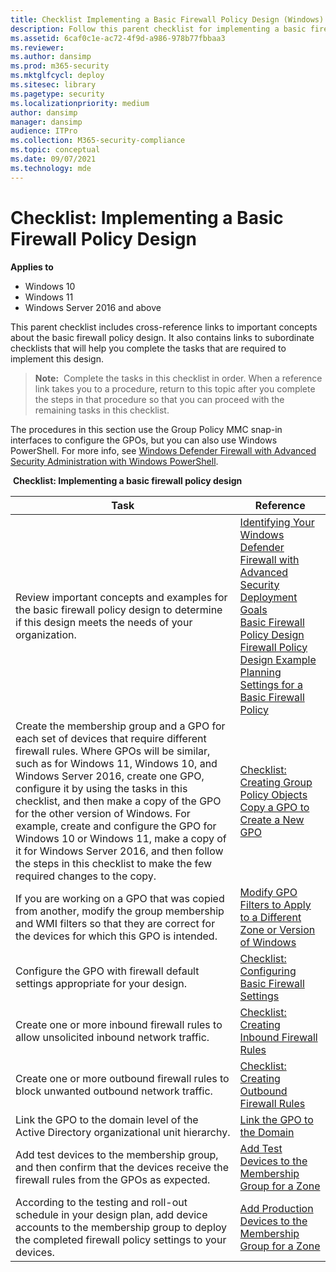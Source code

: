 ```yaml
---
title: Checklist Implementing a Basic Firewall Policy Design (Windows)
description: Follow this parent checklist for implementing a basic firewall policy design to ensure successful implementation.
ms.assetid: 6caf0c1e-ac72-4f9d-a986-978b77fbbaa3
ms.reviewer: 
ms.author: dansimp
ms.prod: m365-security
ms.mktglfcycl: deploy
ms.sitesec: library
ms.pagetype: security
ms.localizationpriority: medium
author: dansimp
manager: dansimp
audience: ITPro
ms.collection: M365-security-compliance
ms.topic: conceptual
ms.date: 09/07/2021
ms.technology: mde
---
```


# Checklist: Implementing a Basic Firewall Policy Design

**Applies to**
-   Windows 10
-   Windows 11
-   Windows Server 2016 and above

This parent checklist includes cross-reference links to important concepts about the basic firewall policy design. It also contains links to subordinate checklists that will help you complete the tasks that are required to implement this design.

>**Note:**  Complete the tasks in this checklist in order. When a reference link takes you to a procedure, return to this topic after you complete the steps in that procedure so that you can proceed with the remaining tasks in this checklist.

The procedures in this section use the Group Policy MMC snap-in interfaces to configure the GPOs, but you can also use Windows PowerShell. For more info, see [Windows Defender Firewall with Advanced Security Administration with Windows PowerShell](windows-firewall-with-advanced-security-administration-with-windows-powershell.md).

 **Checklist: Implementing a basic firewall policy design**

| Task | Reference |
| - | - |
| Review important concepts and examples for the basic firewall policy design to determine if this design meets the needs of your organization. | [Identifying Your Windows Defender Firewall with Advanced Security Deployment Goals](identifying-your-windows-firewall-with-advanced-security-deployment-goals.md)<br/>[Basic Firewall Policy Design](basic-firewall-policy-design.md)<br/>[Firewall Policy Design Example](firewall-policy-design-example.md)<br/>[Planning Settings for a Basic Firewall Policy](planning-settings-for-a-basic-firewall-policy.md)| 
| Create the membership group and a GPO for each set of devices that require different firewall rules. Where GPOs will be similar, such as for Windows 11, Windows 10, and Windows Server 2016, create one GPO, configure it by using the tasks in this checklist, and then make a copy of the GPO for the other version of Windows. For example, create and configure the GPO for Windows 10 or Windows 11, make a copy of it for Windows Server 2016, and then follow the steps in this checklist to make the few required changes to the copy. | [Checklist: Creating Group Policy Objects](checklist-creating-group-policy-objects.md)<br/>[Copy a GPO to Create a New GPO](copy-a-gpo-to-create-a-new-gpo.md)| 
| If you are working on a GPO that was copied from another, modify the group membership and WMI filters so that they are correct for the devices for which this GPO is intended.| [Modify GPO Filters to Apply to a Different Zone or Version of Windows](modify-gpo-filters-to-apply-to-a-different-zone-or-version-of-windows.md)| 
| Configure the GPO with firewall default settings appropriate for your design.| [Checklist: Configuring Basic Firewall Settings](checklist-configuring-basic-firewall-settings.md)| 
| Create one or more inbound firewall rules to allow unsolicited inbound network traffic.| [Checklist: Creating Inbound Firewall Rules](checklist-creating-inbound-firewall-rules.md)| 
| Create one or more outbound firewall rules to block unwanted outbound network traffic. | [Checklist: Creating Outbound Firewall Rules](checklist-creating-outbound-firewall-rules.md)| 
| Link the GPO to the domain level of the Active Directory organizational unit hierarchy.| [Link the GPO to the Domain](link-the-gpo-to-the-domain.md)| 
| Add test devices to the membership group, and then confirm that the devices receive the firewall rules from the GPOs as expected.| [Add Test Devices to the Membership Group for a Zone](add-test-devices-to-the-membership-group-for-a-zone.md)|
| According to the testing and roll-out schedule in your design plan, add device accounts to the membership group to deploy the completed firewall policy settings to your devices. | [Add Production Devices to the Membership Group for a Zone](add-production-devices-to-the-membership-group-for-a-zone.md)| 
